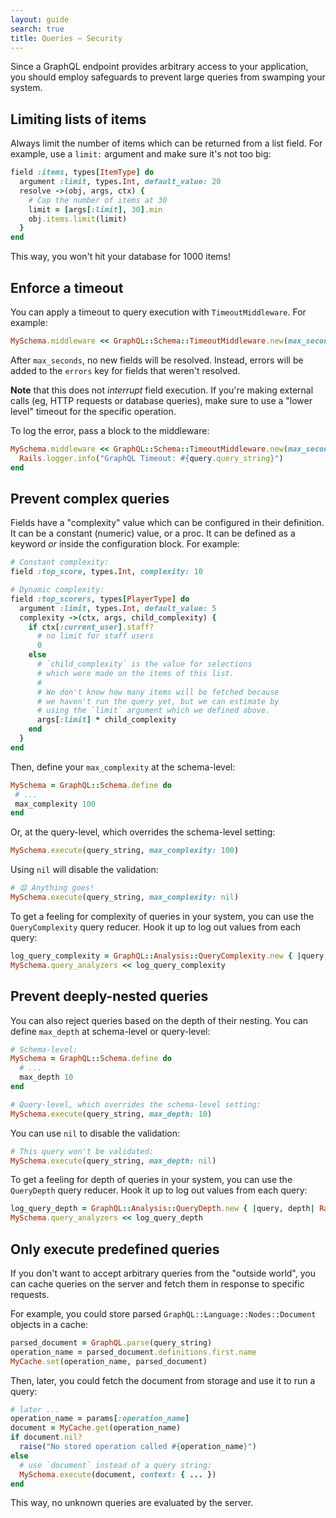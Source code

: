 ```yaml
---
layout: guide
search: true
title: Queries — Security
---
```


Since a GraphQL endpoint provides arbitrary access to your application, you should employ safeguards to prevent large queries from swamping your system.

## Limiting lists of items

Always limit the number of items which can be returned from a list field. For example, use a `limit:` argument and make sure it's not too big:

```ruby
field :items, types[ItemType] do
  argument :limit, types.Int, default_value: 20
  resolve ->(obj, args, ctx) {
    # Cap the number of items at 30
    limit = [args[:limit], 30].min
    obj.items.limit(limit)
  }
end
```

This way, you won't hit your database for 1000 items!

## Enforce a timeout

You can apply a timeout to query execution with `TimeoutMiddleware`. For example:

```ruby
MySchema.middleware << GraphQL::Schema::TimeoutMiddleware.new(max_seconds: 2)
```

After `max_seconds`, no new fields will be resolved. Instead, errors will be added to the `errors` key for fields that weren't resolved.

__Note__ that this does not _interrupt_ field execution. If you're making external calls (eg, HTTP requests or database queries), make sure to use a "lower level" timeout for the specific operation.

To log the error, pass a block to the middleware:

```ruby
MySchema.middleware << GraphQL::Schema::TimeoutMiddleware.new(max_seconds: 2) do |err, query|
  Rails.logger.info("GraphQL Timeout: #{query.query_string}")
end
```

## Prevent complex queries

Fields have a "complexity" value which can be configured in their definition. It can be a constant (numeric) value, or a proc. It can be defined as a keyword _or_ inside the configuration block. For example:

```ruby
# Constant complexity:
field :top_score, types.Int, complexity: 10

# Dynamic complexity:
field :top_scorers, types[PlayerType] do
  argument :limit, types.Int, default_value: 5
  complexity ->(ctx, args, child_complexity) {
    if ctx[:current_user].staff?
      # no limit for staff users
      0
    else
      # `child_complexity` is the value for selections
      # which were made on the items of this list.
      #
      # We don't know how many items will be fetched because
      # we haven't run the query yet, but we can estimate by
      # using the `limit` argument which we defined above.
      args[:limit] * child_complexity
    end
  }
end
```

Then, define your `max_complexity` at the schema-level:

```ruby
MySchema = GraphQL::Schema.define do
 # ...
 max_complexity 100
end
```

Or, at the query-level, which overrides the schema-level setting:

```ruby
MySchema.execute(query_string, max_complexity: 100)
```

Using `nil` will disable the validation:

```ruby
# 😧 Anything goes!
MySchema.execute(query_string, max_complexity: nil)
```

To get a feeling for complexity of queries in your system, you can use the `QueryComplexity` query reducer. Hook it up to log out values from each query:

```ruby
log_query_complexity = GraphQL::Analysis::QueryComplexity.new { |query, complexity| Rails.logger.info("[GraphQL Query Complexity] #{complexity}  | staff? #{query.context[:current_user].staff?}")}
MySchema.query_analyzers << log_query_complexity
```

## Prevent deeply-nested queries

You can also reject queries based on the depth of their nesting. You can define `max_depth` at schema-level or query-level:

```ruby
# Schema-level:
MySchema = GraphQL::Schema.define do
  # ...
  max_depth 10
end

# Query-level, which overrides the schema-level setting:
MySchema.execute(query_string, max_depth: 10)
```

You can use `nil` to disable the validation:

```ruby
# This query won't be validated:
MySchema.execute(query_string, max_depth: nil)
```

To get a feeling for depth of queries in your system, you can use the `QueryDepth` query reducer. Hook it up to log out values from each query:

```ruby
log_query_depth = GraphQL::Analysis::QueryDepth.new { |query, depth| Rails.logger.info("[GraphQL Query Depth] #{depth} || staff?  #{query.context[:current_user].staff?}")}
MySchema.query_analyzers << log_query_depth
```

## Only execute predefined queries

If you don't want to accept arbitrary queries from the "outside world", you can cache queries on the server and fetch them in response to specific requests.

For example, you could store parsed `GraphQL::Language::Nodes::Document` objects in a cache:

```ruby
parsed_document = GraphQL.parse(query_string)
operation_name = parsed_document.definitions.first.name
MyCache.set(operation_name, parsed_document)
```

Then, later, you could fetch the document from storage and use it to run a query:

```ruby
# later ...
operation_name = params[:operation_name]
document = MyCache.get(operation_name)
if document.nil?
  raise("No stored operation called #{operation_name}")
else
  # use `document` instead of a query string:
  MySchema.execute(document, context: { ... })
end
```

This way, no unknown queries are evaluated by the server.
